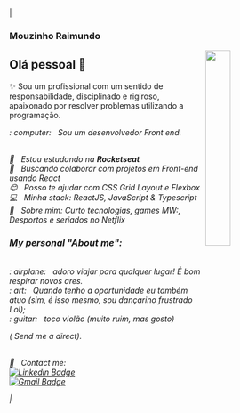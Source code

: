 

| 

### Mouzinho Raimundo


<img width="30%" align="right" src="https://i.pinimg.com/originals/0e/8b/ba/0e8bba3b043d49c8064324bedd01997f.gif"> 

## Olá pessoal 👋

✨ Sou um profissional com um sentido de responsabilidade, disciplinado e rigiroso, apaixonado por resolver problemas utilizando a programação.

<i> :  computer: &nbsp; Sou um desenvolvedor Front end. <i/>

<br/>:rocket:  &nbsp; Estou estudando na **Rocketseat**
<br/> :purple_heart: &nbsp; Buscando colaborar com projetos em Front-end usando React
<br/> :blush: &nbsp; Posso te ajudar com CSS Grid Layout e Flexbox
<br/> :computer: &nbsp; Minha stack: ReactJS,  JavaScript & Typescript
<br/> 💬  &nbsp; Sobre mim: Curto tecnologias, games MW:, Desportos e seriados no Netflix

### My personal "About me":
<br/>: airplane: &nbsp; adoro viajar para qualquer lugar! É bom respirar novos ares.
<br/>: art: &nbsp; Quando tenho a oportunidade eu também atuo (sim, é isso mesmo, sou dançarino frustrado Lol);
<br/>: guitar: &nbsp; toco violão (muito ruim, mas gosto)

<i> ( Send me a direct)</i>.

<br/> :email: &nbsp; Contact me:
<br/> [![Linkedin Badge](https://img.shields.io/badge/-MouzinhoRaimundo-blue?style=flat-square&logo=Linkedin&logoColor=white&link=https://www.linkedin.com/in/mouzinho-feliz-raimundo-1a220b166/)](https://www.linkedin.com/in/mouzinho-feliz-raimundo-1a220b166/) <br/> [![Gmail Badge](https://img.shields.io/badge/-mdumundo18@gmail.com-c14438?style=flat-square&logo=Gmail&logoColor=white&link=mailto:mdumundo18@gmail.com)](mailto:mdumundo18@gmail.com)


|


<!--
**Mraimundo/Mraimundo** is a ✨ _special_ ✨ repository because its `README.md` (this file) appears on your GitHub profile.
